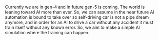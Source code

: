 Currently we are in gen-4 and in future gen-5 is coming. The world is leaning toward AI more than ever. So, we can assume in the near future AI automation is bound to take over so self-driving car is not a pipe dream anymore, and in order for an AI to drive a car without any accident it must train itself without any known error. So, we aim to make a simple AI simulation where the training can happen.
